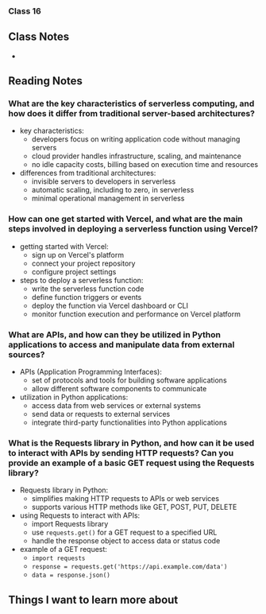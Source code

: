 ### Class 16


## Class Notes

-

## Reading Notes

### What are the key characteristics of serverless computing, and how does it differ from traditional server-based architectures?
- key characteristics:
  - developers focus on writing application code without managing servers
  - cloud provider handles infrastructure, scaling, and maintenance
  - no idle capacity costs, billing based on execution time and resources
- differences from traditional architectures:
  - invisible servers to developers in serverless
  - automatic scaling, including to zero, in serverless
  - minimal operational management in serverless

### How can one get started with Vercel, and what are the main steps involved in deploying a serverless function using Vercel?
- getting started with Vercel:
  - sign up on Vercel's platform
  - connect your project repository
  - configure project settings
- steps to deploy a serverless function:
  - write the serverless function code
  - define function triggers or events
  - deploy the function via Vercel dashboard or CLI
  - monitor function execution and performance on Vercel platform

### What are APIs, and how can they be utilized in Python applications to access and manipulate data from external sources?
- APIs (Application Programming Interfaces):
  - set of protocols and tools for building software applications
  - allow different software components to communicate
- utilization in Python applications:
  - access data from web services or external systems
  - send data or requests to external services
  - integrate third-party functionalities into Python applications

### What is the Requests library in Python, and how can it be used to interact with APIs by sending HTTP requests? Can you provide an example of a basic GET request using the Requests library?
- Requests library in Python:
  - simplifies making HTTP requests to APIs or web services
  - supports various HTTP methods like GET, POST, PUT, DELETE
- using Requests to interact with APIs:
  - import Requests library
  - use `requests.get()` for a GET request to a specified URL
  - handle the response object to access data or status code
- example of a GET request:
  - `import requests`
  - `response = requests.get('https://api.example.com/data')`
  - `data = response.json()`

## Things I want to learn more about
